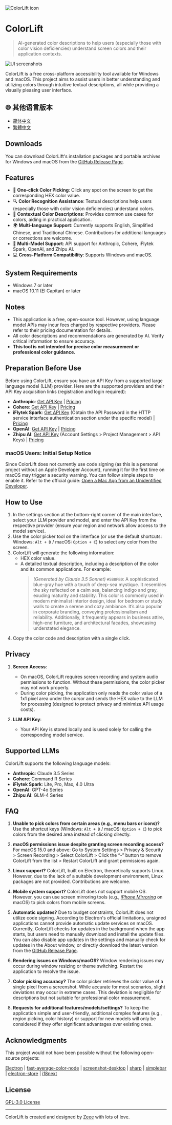 ![ColorLift icon](images/icon.png)

# ColorLift

> AI-generated color descriptions to help users (especially those with color vision deficiencies) understand screen colors and their application contexts.

![UI screenshots](images/promote_en.png)

ColorLift is a free cross-platform accessibility tool available for Windows and macOS. This project aims to assist users in better understanding and utilizing colors through intuitive textual descriptions, all while providing a visually pleasing user interface.

## 🌐 其他语言版本

- [简体中文](/README.md)
- [繁體中文](README_ZH-TW.md)

## Downloads

You can download ColorLift's installation packages and portable archives for Windows and macOS from the [GitHub Release Page](https://github.com/Reedo0910/ColorLift/releases).

## Features

- 🎨 **One-click Color Picking**: Click any spot on the screen to get the corresponding HEX color value.
- 🔍 **Color Recognition Assistance**: Textual descriptions help users (especially those with color vision deficiencies) understand colors.
- 🌈 **Contextual Color Descriptions**: Provides common use cases for colors, aiding in practical application.
- 🌍 **Multi-language Support**: Currently supports English, Simplified Chinese, and Traditional Chinese. Contributions for additional languages or corrections are welcome.
- 🤖 **Multi-Model Support**: API support for Anthropic, Cohere, iFlytek Spark, OpenAI, and Zhipu AI.
- 💻 **Cross-Platform Compatibility**: Supports Windows and macOS.

## System Requirements

- Windows 7 or later
- macOS 10.11 (El Capitan) or later

## Notes

- This application is a free, open-source tool. However, using language model APIs may incur fees charged by respective providers. Please refer to their pricing documentation for details.
- All color descriptions and recommendations are generated by AI. Verify critical information to ensure accuracy.
- **This tool is not intended for precise color measurement or professional color guidance.**

## Preparation Before Use

Before using ColorLift, ensure you have an API Key from a supported large language model (LLM) provider. Here are the supported providers and their API Key acquisition links (registration and login required):

- **Anthropic**: [Get API Key](https://console.anthropic.com/dashboard) | [Pricing](https://www.anthropic.com/pricing#anthropic-api)
- **Cohere**: [Get API Key](https://dashboard.cohere.com/api-keys) | [Pricing](https://cohere.ai/pricing)
- **iFlytek Spark**: [Get API Key](https://console.xfyun.cn/services) (Obtain the API Password in the HTTP service interface authentication section under the specific model) | [Pricing](https://xinghuo.xfyun.cn/sparkapi?scr=price)
- **OpenAI**: [Get API Key](https://platform.openai.com/api-keys) | [Pricing](https://openai.com/api/pricing/)
- **Zhipu AI**: [Get API Key](https://open.bigmodel.cn/usercenter/proj-mgmt/apikeys) (Account Settings > Project Management > API Keys) | [Pricing](https://open.bigmodel.cn/pricing)

### macOS Users: Initial Setup Notice

Since ColorLift does not currently use code signing (as this is a personal project without an Apple Developer Account), running it for the first time on macOS may trigger a security warning. You can follow simple steps to enable it. Refer to the official guide: [Open a Mac App from an Unidentified Developer](https://support.apple.com/guide/mac-help/mh40616/mac).

## How to Use

1. In the settings section at the bottom-right corner of the main interface, select your LLM provider and model, and enter the API Key from the respective provider (ensure your region and network allow access to the model service).
2. Use the color picker tool on the interface (or use the default shortcuts: Windows: `Alt + D` / macOS: `Option + C`) to select any color from the screen.
3. ColorLift will generate the following information:
   - HEX color value.
   - A detailed textual description, including a description of the color and its common applications. For example:
     > *(Generated by Claude 3.5 Sonnet)*
     > `#5B8FB0`:
     > A sophisticated blue-gray hue with a touch of deep-sea mystique. It resembles the sky reflected on a calm sea, balancing indigo and gray, exuding maturity and stability. This color is commonly used in modern minimalist interior design, ideal for bedroom or study walls to create a serene and cozy ambiance. It’s also popular in corporate branding, conveying professionalism and reliability. Additionally, it frequently appears in business attire, high-end furniture, and architectural facades, showcasing understated elegance.
4. Copy the color code and description with a single click.

## Privacy

1. **Screen Access**:

   - On macOS, ColorLift requires screen recording and system audio permissions to function. Without these permissions, the color picker may not work properly.
   - During color picking, the application only reads the color value of a 1x1 pixel area under the cursor and sends the HEX value to the LLM for processing (designed to protect privacy and minimize API usage costs).

2. **LLM API Key**:

   - Your API Key is stored locally and is used solely for calling the corresponding model service.

## Supported LLMs

ColorLift supports the following language models:

- **Anthropic**: Claude 3.5 Series
- **Cohere**: Command R Series
- **iFlytek Spark**: Lite, Pro, Max, 4.0 Ultra
- **OpenAI**: GPT-4o Series
- **Zhipu AI**: GLM-4 Series

## FAQ

1. **Unable to pick colors from certain areas (e.g., menu bars or icons)?**
   Use the shortcut keys (Windows: `Alt + D` / macOS: `Option + C`) to pick colors from the desired area instead of clicking directly.

2. **macOS permissions issue despite granting screen recording access?**
   For macOS 15.0 and above: Go to System Settings > Privacy & Security > Screen Recording > Select ColorLift > Click the “-” button to remove ColorLift from the list > Restart ColorLift and grant permissions again.

3. **Linux support?**
   ColorLift, built on Electron, theoretically supports Linux. However, due to the lack of a suitable development environment, Linux packages are not provided. Contributions are welcome.

4. **Mobile system support?**
   ColorLift does not support mobile OS. However, you can use screen mirroring tools (e.g., *[iPhone Mirroring](https://support.apple.com/120421)* on macOS) to pick colors from mobile screens.

5. **Automatic updates?**
   Due to budget constraints, ColorLift does not utilize code signing. According to Electron's official limitations, unsigned applications cannot provide automatic update services on macOS. Currently, ColorLift checks for updates in the background when the app starts, but users need to manually download and install the update files. You can also disable app updates in the settings and manually check for updates in the About window, or directly download the latest version from the [GitHub Release Page](https://github.com/Reedo0910/ColorLift/releases).

6. **Rendering issues on Windows/macOS?**
   Window rendering issues may occur during window resizing or theme switching. Restart the application to resolve the issue.

7. **Color picking accuracy?**
   The color picker retrieves the color value of a single pixel from a screenshot. While accurate for most scenarios, slight deviations may occur in extreme cases. This deviation is negligible for descriptions but not suitable for professional color measurement.

8. **Requests for additional features/models/settings?**
   To keep the application simple and user-friendly, additional complex features (e.g., region picking, color history) or support for new models will only be considered if they offer significant advantages over existing ones.

## Acknowledgments

This project would not have been possible without the following open-source projects:

[Electron](https://www.electronjs.org/) | [fast-average-color-node](https://github.com/fast-average-color/fast-average-color-node) | [screenshot-desktop](https://github.com/bencevans/screenshot-desktop) | [sharp](https://sharp.pixelplumbing.com/) | [simplebar](https://github.com/Grsmto/simplebar) | [electron-store](https://github.com/sindresorhus/electron-store) | [i18next](https://www.i18next.com/)

## License

[GPL-3.0 License](LICENSE)

---

ColorLift is created and designed by [Zeee](https://github.com/Reedo0910) with lots of love.

